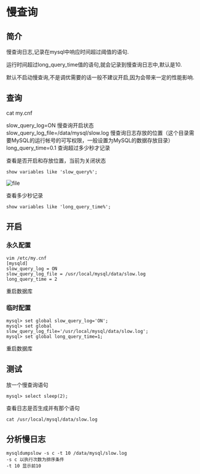 # 慢查询

## 简介

慢查询日志,记录在mysql中响应时间超过阈值的语句.

运行时间超过long_query_time值的语句,就会记录到慢查询日志中,默认是10.

默认不启动慢查询,不是调优需要的话一般不建议开启,因为会带来一定的性能影响.

## 查询

cat my.cnf

slow_query_log=ON 慢查询开启状态
slow_query_log_file=/data/mysql/slow.log 慢查询日志存放的位置（这个目录需要MySQL的运行帐号的可写权限，一般设置为MySQL的数据存放目录）
long_query_time=0.1 查询超过多少秒才记录

查看是否开启和存放位置，当前为关闭状态

```mysql
show variables like 'slow_query%';
```

![file](https://gitee.com/c_honghui/picture/raw/master/img/20210217233737.png)

查看多少秒记录

``` mysql
show variables like 'long_query_time%';
```

## 开启

### 永久配置

``` shell
vim /etc/my.cnf
[mysqld]
slow_query_log = ON
slow_query_log_file = /usr/local/mysql/data/slow.log
long_query_time = 2
```

重启数据库

### 临时配置

``` mysql
mysql> set global slow_query_log='ON';
mysql> set global slow_query_log_file='/usr/local/mysql/data/slow.log';
mysql> set global long_query_time=1;
```

重启数据库

## 测试

放一个慢查询语句

``` mysql
mysql> select sleep(2);
```

查看日志是否生成并有那个语句

``` shell
cat /usr/local/mysql/data/slow.log
```

## 分析慢日志

``` shell
mysqldumpslow -s c -t 10 /data/mysql/slow.log
-s c 以执行次数为排序条件
-t 10 显示前10
```


